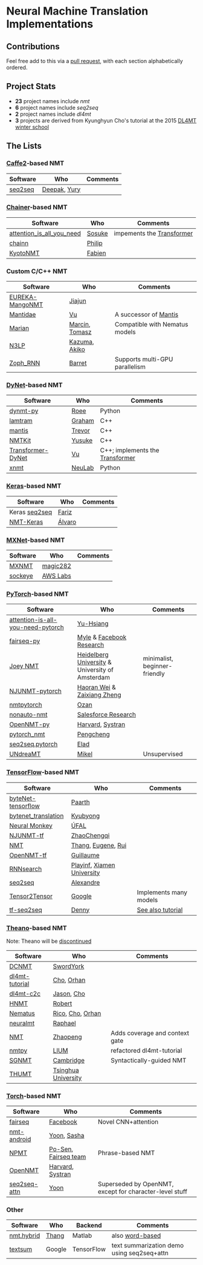 # Neural Machine Translation Implementations

## Contributions

Feel free add to this via a [pull request](https://help.github.com/articles/creating-a-pull-request), with each section alphabetically ordered.


## Project Stats
* **23** project names include *nmt*
* **6** project names include *seq2seq*
* **2** project names include *dl4mt*
* **3** projects are derived from Kyunghyun Cho's tutorial at the 2015 [DL4MT winter school](http://dl4mt.computing.dcu.ie)


## The Lists

### [Caffe2](https://github.com/caffe2/caffe2)-based NMT
| Software | Who | Comments |
| -------- | --- | -------- |
| [seq2seq](https://github.com/caffe2/caffe2/tree/master/caffe2/python/models/seq2seq) | [Deepak](https://github.com/deepakg92), [Yury](https://github.com/urikz) |  |


### [Chainer](https://github.com/pfnet/chainer)-based NMT
| Software | Who | Comments |
| -------- | --- | -------- |
| [attention_is_all_you_need](https://github.com/soskek/attention_is_all_you_need) | [Sosuke](https://github.com/soskek) | impements the [Transformer](https://arxiv.org/abs/1706.03762) |
| [chainn](https://github.com/philip30/chainn) | [Philip](http://isw3.naist.jp/~philip-a/index.html) |  |
| [KyotoNMT](https://github.com/fabiencro/knmt) | [Fabien](https://github.com/fabiencro) |  |


### Custom C/C++ NMT
| Software | Who | Comments |
| -------- | --- | -------- |
| [EUREKA-MangoNMT](https://github.com/jiajunzhangnlp/EUREKA-MangoNMT) | [Jiajun](https://github.com/jiajunzhangnlp) |  |
| [Mantidae](https://github.com/duyvuleo/Mantidae) | [Vu](https://github.com/duyvuleo) | A successor of [Mantis](https://github.com/trevorcohn/mantis) |
| [Marian](https://github.com/marian-nmt/marian) | [Marcin](https://github.com/emjotde), [Tomasz](https://github.com/tomekd) | Compatible with Nematus models |
| [N3LP](https://github.com/hassyGo/N3LP) | [Kazuma](https://github.com/hassyGo), [Akiko](https://github.com/tempra28) |  |
| [Zoph_RNN](https://github.com/isi-nlp/Zoph_RNN) | [Barret](https://github.com/barretzoph) | Supports multi-GPU parallelism |


### [DyNet](https://github.com/clab/dynet)-based NMT
| Software | Who | Comments |
| -------- | --- | -------- |
| [dynmt-py](https://github.com/roeeaharoni/dynmt-py) | [Roee](https://github.com/roeeaharoni) | Python |
| [lamtram](https://github.com/neubig/lamtram) | [Graham](https://github.com/neubig) | C++ |
| [mantis](https://github.com/trevorcohn/mantis) | [Trevor](https://github.com/trevorcohn) | C++ |
| [NMTKit](https://github.com/odashi/nmtkit) | [Yusuke](https://github.com/odashi) | C++ |
| [Transformer-DyNet](https://github.com/duyvuleo/Transformer-DyNet) | [Vu](https://github.com/duyvuleo) | C++; implements the [Transformer](https://arxiv.org/abs/1706.03762) |
| [xnmt](https://github.com/neulab/xnmt) | [NeuLab](https://github.com/neulab) | Python |



### [Keras](https://github.com/fchollet/keras)-based NMT
| Software | Who | Comments |
| -------- | --- | -------- |
| Keras [seq2seq](https://github.com/farizrahman4u/seq2seq) | [Fariz](https://github.com/farizrahman4u) |  |
| [NMT-Keras](https://github.com/lvapeab/nmt-keras) | [Álvaro](https://github.com/lvapeab) |  |


### [MXNet](http://mxnet.io)-based NMT
| Software | Who | Comments |
| -------- | --- | -------- |
| [MXNMT](https://github.com/magic282/MXNMT) | [magic282](https://github.com/magic282) |  |
| [sockeye](https://github.com/awslabs/sockeye) | [AWS Labs](https://github.com/awslabs) | |


### [PyTorch](https://github.com/pytorch/pytorch)-based NMT
| Software | Who | Comments |
| -------- | --- | -------- |
| [attention-is-all-you-need-pytorch](https://github.com/jadore801120/attention-is-all-you-need-pytorch) | [Yu-Hsiang](https://github.com/jadore801120) |  |
| [fairseq-py](https://github.com/facebookresearch/fairseq-py) | [Myle](https://github.com/myleott) & [Facebook Research](https://github.com/facebookresearch) |  |
| [Joey NMT](https://github.com/joeynmt/joeynmt) | [Heidelberg University](https://www.cl.uni-heidelberg.de/statnlpgroup/) & University of Amsterdam | minimalist, beginner-friendly |
| [NJUNMT-pytorch](https://github.com/whr94621/NJUNMT-pytorch) | [Haoran Wei](https://github.com/whr94621) & [Zaixiang Zheng](https://github.com/zhengzx-nlp) |  |
| [nmtpytorch](https://github.com/lium-lst/nmtpytorch) | [Ozan](https://github.com/ozancaglayan) |  |
| [nonauto-nmt](https://github.com/salesforce/nonauto-nmt) | [Salesforce Research](https://github.com/salesforce) |  |
| [OpenNMT-py](https://github.com/OpenNMT/OpenNMT-py) | [Harvard](http://nlp.seas.harvard.edu/), [Systran](http://www.systrangroup.com) |  |
| [pytorch_nmt](https://github.com/pcyin/pytorch_nmt) | [Pengcheng](https://github.com/pcyin) |  |
| [seq2seq.pytorch](https://github.com/eladhoffer/seq2seq.pytorch) | [Elad](https://github.com/eladhoffer) |  |
| [UNdreaMT](https://github.com/artetxem/undreamt) | [Mikel](https://github.com/artetxem) | Unsupervised |



### [TensorFlow](https://github.com/tensorflow/tensorflow)-based NMT
| Software | Who | Comments |
| -------- | --- | -------- |
| [byteNet-tensorflow](https://github.com/paarthneekhara/byteNet-tensorflow) | [Paarth](https://github.com/paarthneekhara) | |
| [bytenet_translation](https://github.com/Kyubyong/bytenet_translation) | [Kyubyong](https://github.com/Kyubyong) |  |
| [Neural Monkey](https://github.com/ufal/neuralmonkey) | [ÚFAL](https://github.com/ufal) |  |
| [NJUNMT-tf](https://github.com/zhaocq-nlp/NJUNMT-tf) | [ZhaoChengqi](https://github.com/zhaocq-nlp) |  |
| [NMT](https://github.com/tensorflow/nmt) | [Thang](https://github.com/lmthang), [Eugene](https://github.com/ebrevdo), [Rui](https://github.com/ruizhaogit) |  |
| [OpenNMT-tf](https://github.com/OpenNMT/OpenNMT-tf) | [Guillaume](https://github.com/guillaumekln) |  |
| [RNNsearch](https://github.com/XMUNLP/RNNsearch) | [Playinf](https://github.com/Playinf), [Xiamen University](https://github.com/XMUNLP) |  |
| [seq2seq](https://github.com/eske/seq2seq) | [Alexandre](https://github.com/eske) |  |
| [Tensor2Tensor](https://github.com/tensorflow/tensor2tensor) | [Google](https://github.com/tensorflow) | Implements many models |
| [tf-seq2seq](https://github.com/google/seq2seq) | [Denny](https://github.com/dennybritz) | [See also tutorial](https://www.tensorflow.org/versions/master/tutorials/seq2seq/index.html) |


### [Theano](https://github.com/Theano/Theano)-based NMT
Note: Theano will be [discontinued](https://groups.google.com/forum/#!topic/theano-users/7Poq8BZutbY)

| Software | Who | Comments |
| -------- | --- | -------- |
| [DCNMT](https://github.com/swordyork/dcnmt) | [SwordYork](https://github.com/SwordYork) |  |
| [dl4mt-tutorial](https://github.com/nyu-dl/dl4mt-tutorial) | [Cho](https://github.com/kyunghyuncho), [Orhan](https://github.com/orhanf) |  |
| [dl4mt-c2c](https://github.com/nyu-dl/dl4mt-c2c) | [Jason](https://github.com/jasonleeinf), [Cho](https://github.com/kyunghyuncho) |  |
| [HNMT](https://github.com/robertostling/hnmt) | [Robert](https://github.com/robertostling) |  |
| [Nematus](https://github.com/EdinburghNLP/nematus) | [Rico](https://github.com/rsennrich), [Cho](https://github.com/kyunghyuncho), [Orhan](https://github.com/orhanf) |  |
| [neuralmt](https://github.com/zomux/neuralmt) | [Raphael](https://github.com/zomux) |  |
| [NMT](https://github.com/tuzhaopeng/NMT) | [Zhaopeng](https://github.com/tuzhaopeng) | Adds coverage and context gate |
| [nmtpy](https://github.com/lium-lst/nmtpy) | [LIUM](https://github.com/lium-lst) | refactored dl4mt-tutorial |
| [SGNMT](https://github.com/ucam-smt/sgnmt) | [Cambridge](https://github.com/ucam-smt) | Syntactically-guided NMT |
| [THUMT](https://github.com/thumt/THUMT) | [Tsinghua University](https://github.com/thumt) | |


### [Torch](https://github.com/torch/distro)-based NMT
| Software | Who | Comments |
| -------- | --- | -------- |
| [fairseq](https://github.com/facebookresearch/fairseq) | [Facebook](https://github.com/facebookresearch) | Novel CNN+attention |
| [nmt-android](https://github.com/harvardnlp/nmt-android) | [Yoon](https://github.com/yoonkim), [Sasha](https://github.com/srush) |  |
| [NPMT](https://github.com/posenhuang/NPMT) | [Po-Sen](https://github.com/posenhuang), [Fairseq team](https://github.com/facebookresearch) | Phrase-based NMT |
| [OpenNMT](https://github.com/OpenNMT/OpenNMT) | [Harvard](http://nlp.seas.harvard.edu/), [Systran](http://www.systrangroup.com) |  |
| [seq2seq-attn](https://github.com/harvardnlp/seq2seq-attn) | [Yoon](https://github.com/yoonkim) | Superseded by OpenNMT, except for character-level stuff |



### Other
| Software | Who | Backend | Comments |
| -------- | --- | ------- | -------- |
| [nmt.hybrid](https://github.com/lmthang/nmt.hybrid) | [Thang](https://github.com/lmthang) | Matlab | also [word-based](https://github.com/lmthang/nmt.matlab) |
| [textsum](https://github.com/tensorflow/models/tree/master/research/textsum) | Google | TensorFlow | text summarization demo using seq2seq+attn |
